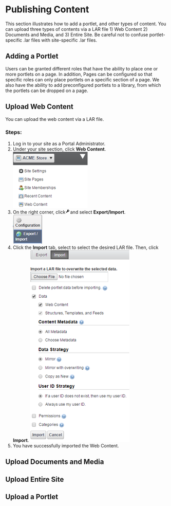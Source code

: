 # Publishing Content
This section illustrates how to add a portlet, and other types of content. You can upload three types of contents via a LAR file 1) Web Content 2) Documents and Media, and 3) Entire Site. Be careful not to confuse portlet-specific .lar files with site-specific .lar files.

## Adding a Portlet
Users can be granted different roles that have the ability to place one or more portlets on a page.  In addition, Pages can be configured so that specific roles can only place portlets on a specific section of a page.  We also have the ability to add preconfigured portlets to a library, from which the portlets can be dropped on a page.

## Upload Web Content
You can upload the web content via a LAR file.
### Steps:
1. Log in to your site as a Portal Administrator.
2. Under your site section, click **Web Content**.  
![](uwc-1.png)
3. On the right corner, click![](uwc-click.png)and select **Export/Import**.    
![](uwc-2.png)
4. Click the **Import** tab, select   to select the desired LAR file. Then, click    **Import**.
![](uwc-3.png)
5. You have successfully imported the Web Content.

## Upload Documents and Media

## Upload Entire Site

## Upload a Portlet
